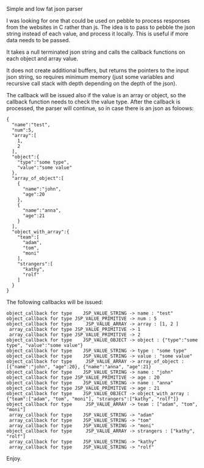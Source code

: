 Simple and low fat json parser

I was looking for one that could be used on pebble to process responses from the websites in C rather than js. The idea is to pass to pebble the json string instead of each value, and process it locally. This is useful if more data needs to be passed.

It takes a null terminated json string and calls the callback functions on each object and array value.

It does not create additional buffers, but returns the pointers to the input json string, so requires minimum memory (just some variables and recursive call stack with depth depending on the depth of the json).

The callback will be issued also if the value is an array or object, so the callback function needs to check the value type. After the callback is processed, the parser will continue, so in case there is an json as foloows:

```
{
  "name":"test",
  "num":5,
  "array":[
    1,
    2
  ],
  "object":{
    "type":"some type",
    "value":"some value"
  },
  "array_of_object":[
    {
      "name":"john",
      "age":20
    },
    {
      "name":"anna",
      "age":21
    }
  ],
  "object_with_array":{
    "team":[
      "adam",
      "tom",
      "moni"
    ],
    "strangers":[
      "kathy",
      "rolf"
    ]
  }
}
```

The following callbacks will be issued:

```
object_callback for type    JSP_VALUE_STRING -> name : "test"
object_callback for type JSP_VALUE_PRIMITIVE -> num : 5
object_callback for type     JSP_VALUE_ARRAY -> array : [1, 2 ]
 array_callback for type JSP_VALUE_PRIMITIVE -> 1
 array_callback for type JSP_VALUE_PRIMITIVE -> 2
object_callback for type    JSP_VALUE_OBJECT -> object : {"type":"some type", "value":"some value"}
object_callback for type    JSP_VALUE_STRING -> type : "some type"
object_callback for type    JSP_VALUE_STRING -> value : "some value"
object_callback for type     JSP_VALUE_ARRAY -> array_of_object : [{"name":"john", "age":20}, {"name":"anna", "age":21}
object_callback for type    JSP_VALUE_STRING -> name : "john"
object_callback for type JSP_VALUE_PRIMITIVE -> age : 20
object_callback for type    JSP_VALUE_STRING -> name : "anna"
object_callback for type JSP_VALUE_PRIMITIVE -> age : 21
object_callback for type    JSP_VALUE_OBJECT -> object_with_array : {"team":["adam", "tom", "moni"], "strangers":["kathy", "rolf"]}
object_callback for type     JSP_VALUE_ARRAY -> team : ["adam", "tom", "moni"]
 array_callback for type    JSP_VALUE_STRING -> "adam"
 array_callback for type    JSP_VALUE_STRING -> "tom"
 array_callback for type    JSP_VALUE_STRING -> "moni"
object_callback for type     JSP_VALUE_ARRAY -> strangers : ["kathy", "rolf"]
 array_callback for type    JSP_VALUE_STRING -> "kathy"
 array_callback for type    JSP_VALUE_STRING -> "rolf"
```

Enjoy.